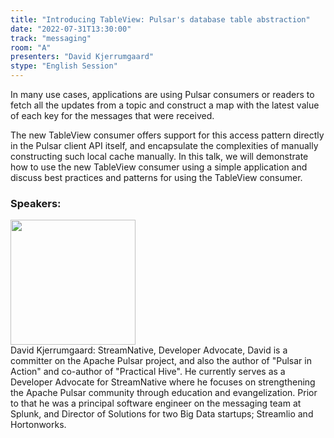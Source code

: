 ```yaml
---
title: "Introducing TableView: Pulsar's database table abstraction"
date: "2022-07-31T13:30:00"
track: "messaging"
room: "A"
presenters: "David Kjerrumgaard"
stype: "English Session"
---
```

In many use cases, applications are using Pulsar consumers or readers to fetch all the updates from a topic and construct a map with the latest value of each key for the messages that were received. 

The new TableView consumer offers support for this access pattern directly in the Pulsar client API itself, and encapsulate the complexities of manually constructing such local cache manually. In this talk, we will demonstrate how to use the new TableView consumer using a simple application and discuss best practices and patterns for using the TableView consumer.
 ### Speakers: 
 <img src="images/speaker/1021.png" width="200" /><br>David Kjerrumgaard: StreamNative, Developer Advocate, David is a committer on the Apache Pulsar project, and also the author of "Pulsar in Action" and co-author of "Practical Hive". He currently serves as a Developer Advocate for StreamNative where he focuses on strengthening the Apache Pulsar community through education and evangelization. Prior to that he was a principal software engineer on the messaging team at Splunk, and Director of Solutions for two Big Data startups; Streamlio and Hortonworks.

 